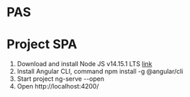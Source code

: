 # PAS

# Project SPA

1. Download and install Node JS v14.15.1 LTS [link](https://nodejs.org/dist/v14.15.1/node-v14.15.1-x64.msi)
2. Install Angular CLI, command
    npm install -g @angular/cli
3. Start project
    ng-serve --open 
4. Open http://localhost:4200/